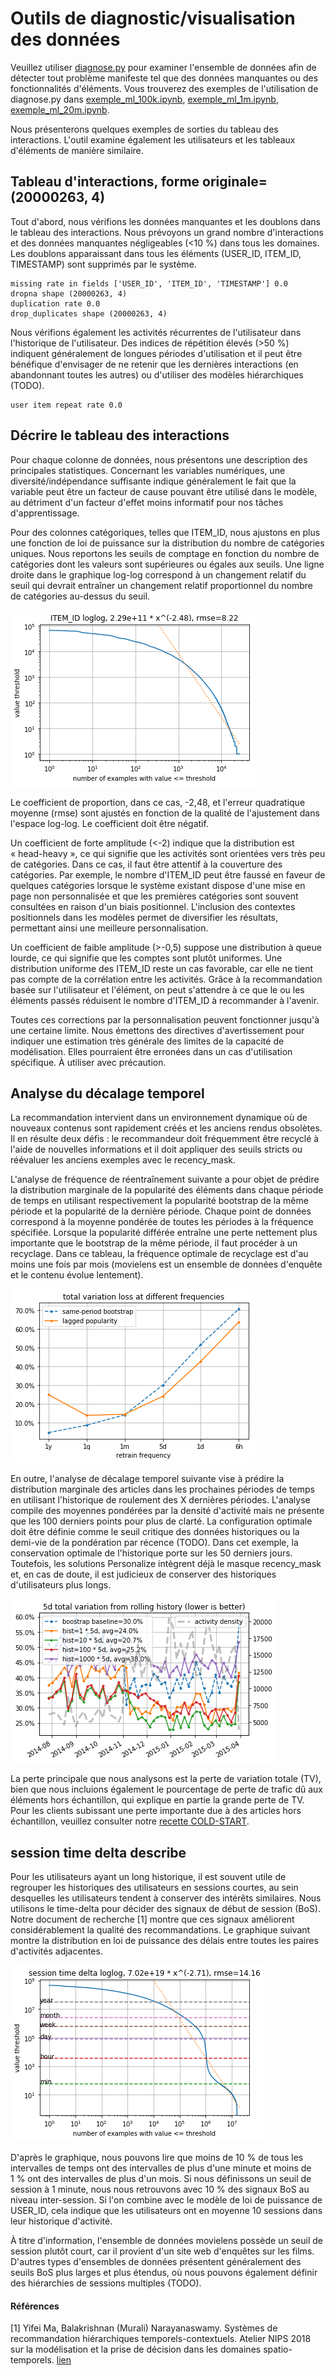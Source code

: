 Outils de diagnostic/visualisation des données
===
Veuillez utiliser [diagnose.py](diagnose.py) pour examiner l'ensemble de données afin de détecter tout problème manifeste tel que des données manquantes ou des fonctionnalités d'éléments.
Vous trouverez des exemples de l'utilisation de diagnose.py dans [exemple_ml_100k.ipynb](example_ml_100k.ipynb), [exemple_ml_1m.ipynb](example_ml_1m.ipynb), [exemple_ml_20m.ipynb](example_ml_20m.ipynb).

Nous présenterons quelques exemples de sorties du tableau des interactions. L'outil examine également les utilisateurs et les tableaux d'éléments de manière similaire.

Tableau d'interactions, forme originale=(20000263, 4)
---

Tout d'abord, nous vérifions les données manquantes et les doublons dans le tableau des interactions. Nous prévoyons un grand nombre d'interactions et des données manquantes négligeables (<10 %) dans tous les domaines. Les doublons apparaissant dans tous les éléments (USER_ID, ITEM_ID, TIMESTAMP) sont supprimés par le système.
```
missing rate in fields ['USER_ID', 'ITEM_ID', 'TIMESTAMP'] 0.0
dropna shape (20000263, 4)
duplication rate 0.0
drop_duplicates shape (20000263, 4)
```
Nous vérifions également les activités récurrentes de l'utilisateur dans l'historique de l'utilisateur. Des indices de répétition élevés (>50 %) indiquent généralement de longues périodes d'utilisation et il peut être bénéfique d'envisager de ne retenir que les dernières interactions (en abandonnant toutes les autres) ou d'utiliser des modèles hiérarchiques (TODO).
```
user item repeat rate 0.0
```

Décrire le tableau des interactions
---

Pour chaque colonne de données, nous présentons une description des principales statistiques.
Concernant les variables numériques, une diversité/indépendance suffisante indique généralement le fait que la variable peut être un facteur de cause pouvant être utilisé dans le modèle, au détriment d'un facteur d'effet moins informatif pour nos tâches d'apprentissage.

Pour des colonnes catégoriques, telles que ITEM_ID, nous ajustons en plus une fonction de loi de puissance sur la distribution du nombre de catégories uniques.
Nous reportons les seuils de comptage en fonction du nombre de catégories dont les valeurs sont supérieures ou égales aux seuils.
Une ligne droite dans le graphique log-log correspond à un changement relatif du seuil qui devrait entraîner un changement relatif proportionnel du nombre de catégories au-dessus du seuil.

![power-law.png](imgs/power-law.png "Example power-law plot.")

Le coefficient de proportion, dans ce cas, -2,48, et l'erreur quadratique moyenne (rmse) sont ajustés en fonction de la qualité de l'ajustement dans l'espace log-log.
Le coefficient doit être négatif.

   Un coefficient de forte amplitude (<-2) indique que la distribution est « head-heavy », ce qui signifie que les activités sont orientées vers très peu de catégories.
   Dans ce cas, il faut être attentif à la couverture des catégories. Par exemple, le nombre d'ITEM_ID peut être faussé en faveur de quelques catégories lorsque le système existant dispose d'une mise en page non personnalisée et que les premières catégories sont souvent consultées en raison d'un biais positionnel.
   L'inclusion des contextes positionnels dans les modèles permet de diversifier les résultats, permettant ainsi une meilleure personnalisation.

   Un coefficient de faible amplitude (>-0,5) suppose une distribution à queue lourde, ce qui signifie que les comptes sont plutôt uniformes.
   Une distribution uniforme des ITEM_ID reste un cas favorable, car elle ne tient pas compte de la corrélation entre les activités.
   Grâce à la recommandation basée sur l'utilisateur et l'élément, on peut s'attendre à ce que le ou les éléments passés réduisent le nombre d'ITEM_ID à recommander à l'avenir.

Toutes ces corrections par la personnalisation peuvent fonctionner jusqu'à une certaine limite.
Nous émettons des directives d'avertissement pour indiquer une estimation très générale des limites de la capacité de modélisation.
Elles pourraient être erronées dans un cas d'utilisation spécifique. À utiliser avec précaution.

Analyse du décalage temporel
---

La recommandation intervient dans un environnement dynamique où de nouveaux contenus sont rapidement créés et les anciens rendus obsolètes.
Il en résulte deux défis : le recommandeur doit fréquemment être recyclé à l'aide de nouvelles informations et il doit appliquer des seuils stricts ou réévaluer les anciens exemples avec le recency_mask.

L'analyse de fréquence de réentraînement suivante a pour objet de prédire la distribution marginale de la popularité des éléments dans chaque période de temps en utilisant respectivement la popularité bootstrap de la même période et la popularité de la dernière période.
Chaque point de données correspond à la moyenne pondérée de toutes les périodes à la fréquence spécifiée.
Lorsque la popularité différée entraîne une perte nettement plus importante que le bootstrap de la même période, il faut procéder à un recyclage.
Dans ce tableau, la fréquence optimale de recyclage est d'au moins une fois par mois (movielens est un ensemble de données d'enquête et le contenu évolue lentement).

![retrain-freq.png](imgs/retrain-freq.png "Retrain frequency plot")

En outre, l'analyse de décalage temporel suivante vise à prédire la distribution marginale des articles dans les prochaines périodes de temps en utilisant l'historique de roulement des X dernières périodes.
L'analyse compile des moyennes pondérées par la densité d'activité mais ne présente que les 100 derniers points pour plus de clarté.
La configuration optimale doit être définie comme le seuil critique des données historiques ou la demi-vie de la pondération par récence (TODO).
Dans cet exemple, la conservation optimale de l'historique porte sur les 50 derniers jours.
Toutefois, les solutions Personalize intègrent déjà le masque recency_mask et, en cas de doute, il est judicieux de conserver des historiques d'utilisateurs plus longs.

![temporal-drift.png](imgs/temporal-drift.png "Example temporal-drift plot.")

La perte principale que nous analysons est la perte de variation totale (TV), bien que nous incluions également le pourcentage de perte de trafic dû aux éléments hors échantillon, qui explique en partie la grande perte de TV.
Pour les clients subissant une perte importante due à des articles hors échantillon, veuillez consulter notre [recette COLD-START](../personalize_temporal_holdout/personalize_coldstart_demo.ipynb).



session time delta describe
---

Pour les utilisateurs ayant un long historique, il est souvent utile de regrouper les historiques des utilisateurs en sessions courtes, au sein desquelles les utilisateurs tendent à conserver des intérêts similaires.
Nous utilisons le time-delta pour décider des signaux de début de session (BoS).
Notre document de recherche [1] montre que ces signaux améliorent considérablement la qualité des recommandations.
Le graphique suivant montre la distribution en loi de puissance des délais entre toutes les paires d'activités adjacentes.

![time-delta.png](imgs/time-delta.png "Example time-delta plot.")

D'après le graphique, nous pouvons lire que moins de 10 % de tous les intervalles de temps ont des intervalles de plus d'une minute et moins de 1 % ont des intervalles de plus d'un mois.
Si nous définissons un seuil de session à 1 minute, nous nous retrouvons avec 10 % des signaux BoS au niveau inter-session.
Si l'on combine avec le modèle de loi de puissance de USER_ID, cela indique que les utilisateurs ont en moyenne 10 sessions dans leur historique d'activité.

À titre d'information, l'ensemble de données movielens possède un seuil de session plutôt court, car il provient d'un site web d'enquêtes sur les films.
D'autres types d'ensembles de données présentent généralement des seuils BoS plus larges et plus étendus, où nous pouvons également définir des hiérarchies de sessions multiples (TODO).

#### Références
[1] Yifei Ma, Balakrishnan (Murali) Narayanaswamy. Systèmes de recommandation hiérarchiques temporels-contextuels. Atelier NIPS 2018 sur la modélisation et la prise de décision dans les domaines spatio-temporels. [lien](https://openreview.net/forum?id=ByzxsrrkJ4)
